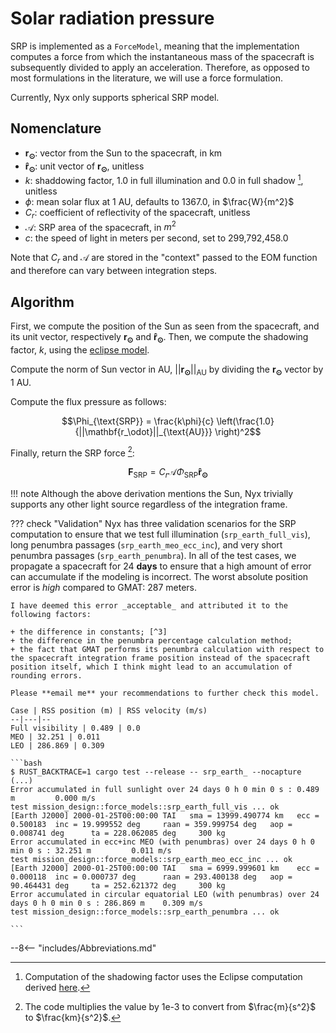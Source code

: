 # Solar radiation pressure

SRP is implemented as a `ForceModel`, meaning that the implementation computes a force from which the instantaneous mass of the spacecraft is subsequently divided to apply an acceleration. Therefore, as opposed to most formulations in the literature, we will use a force formulation.

Currently, Nyx only supports spherical SRP model.

## Nomenclature

+ $\mathbf{r_\odot}$: vector from the Sun to the spacecraft, in km
+ $\mathbf{\hat r_\odot}$: unit vector of $\mathbf{r_\odot}$, unitless
+ $k$: shaddowing factor, 1.0 in full illumination and 0.0 in full shadow [^1], unitless
+ $\phi$: mean solar flux at 1 AU, defaults to 1367.0, in $\frac{W}{m^2}$
+ $C_r$: coefficient of reflectivity of the spacecraft, unitless
+ $\mathcal{A}$: SRP area of the spacecraft, in $m^2$
+ $c$: the speed of light in meters per second, set to 299,792,458.0

Note that $C_r$ and $\mathcal{A}$ are stored in the "context" passed to the EOM function and therefore can vary between integration steps.

## Algorithm

First, we compute the position of the Sun as seen from the spacecraft, and its unit vector, respectively $\mathbf{r_\odot}$ and $\mathbf{\hat r_\odot}$. Then, we compute the shadowing factor, $k$, using the [eclipse model](/MathSpec/celestial/eclipse/).

Compute the norm of Sun vector in AU, $||\mathbf{r_\odot}||_{\text{AU}}$ by dividing the $\mathbf{r_\odot}$ vector by 1 AU.

Compute the flux pressure as follows:

$$\Phi_{\text{SRP}} = \frac{k\phi}{c} \left(\frac{1.0}{||\mathbf{r_\odot}||_{\text{AU}}} \right)^2$$

Finally, return the SRP force [^2]:

$$ \mathbf{F}_{\text{SRP}} = C_r \mathcal{A} \Phi_{\text{SRP}} \mathbf{\hat r_\odot}$$

!!! note
    Although the above derivation mentions the Sun, Nyx trivially supports any other light source regardless of the integration frame.

??? check "Validation"
    Nyx has three validation scenarios for the SRP computation to ensure that we test full illumination (`srp_earth_full_vis`), long penumbra passages (`srp_earth_meo_ecc_inc`), and very short penumbra passages (`srp_earth_penumbra`). In all of the test cases, we propagate a spacecraft for 24 **days** to ensure that a high amount of error can accumulate if the modeling is incorrect. The worst absolute position error is _high_ compared to GMAT: 287 meters.

    I have deemed this error _acceptable_ and attributed it to the following factors:

    + the difference in constants; [^3]
    + the difference in the penumbra percentage calculation method;
    + the fact that GMAT performs its penumbra calculation with respect to the spacecraft integration frame position instead of the spacecraft position itself, which I think might lead to an accumulation of rounding errors.

    Please **email me** your recommendations to further check this model.

    Case | RSS position (m) | RSS velocity (m/s) 
    --|---|--
    Full visibility | 0.489 | 0.0
    MEO | 32.251 | 0.011
    LEO | 286.869 | 0.309

    ```bash
    $ RUST_BACKTRACE=1 cargo test --release -- srp_earth_ --nocapture
    (...)
    Error accumulated in full sunlight over 24 days 0 h 0 min 0 s : 0.489 m         0.000 m/s
    test mission_design::force_models::srp_earth_full_vis ... ok
    [Earth J2000] 2000-01-25T00:00:00 TAI   sma = 13999.490774 km   ecc = 0.500183  inc = 19.999552 deg     raan = 359.999754 deg   aop = 0.008741 deg      ta = 228.062085 deg     300 kg
    Error accumulated in ecc+inc MEO (with penumbras) over 24 days 0 h 0 min 0 s : 32.251 m         0.011 m/s
    test mission_design::force_models::srp_earth_meo_ecc_inc ... ok
    [Earth J2000] 2000-01-25T00:00:00 TAI   sma = 6999.999601 km    ecc = 0.000118  inc = 0.000737 deg      raan = 293.400138 deg   aop = 90.464431 deg     ta = 252.621372 deg     300 kg
    Error accumulated in circular equatorial LEO (with penumbras) over 24 days 0 h 0 min 0 s : 286.869 m    0.309 m/s
    test mission_design::force_models::srp_earth_penumbra ... ok

    ```
    

[^1]: Computation of the shadowing factor uses the Eclipse computation derived [here](/MathSpec/celestial/eclipse/).
[^2]: The code multiplies the value by 1e-3 to convert from $\frac{m}{s^2}$ to $\frac{km}{s^2}$.
[^3]: For example GMAT uses an older definition of 1 AU which is 700 meters different from the IAU definition: changing that will bring down this maximum error by over 30 meters (to around 250 meters).

--8<-- "includes/Abbreviations.md"